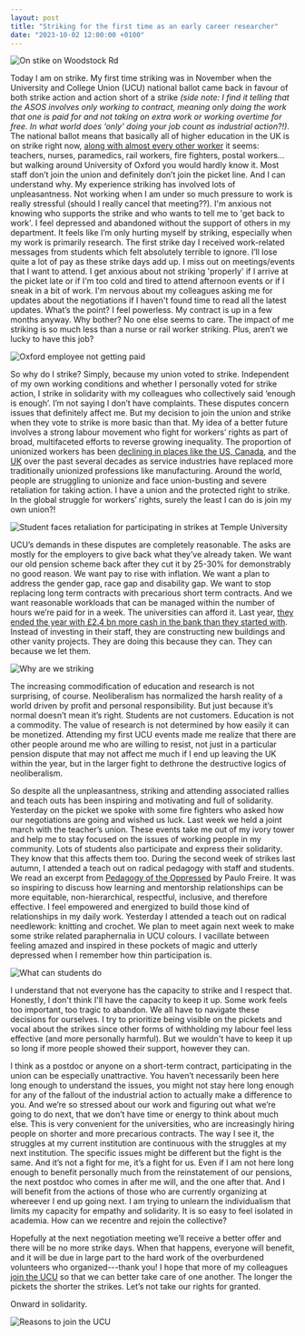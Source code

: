 ```yaml
---
layout: post
title: "Striking for the first time as an early career researcher"
date: "2023-10-02 12:00:00 +0100"
---
```


![On stike on Woodstock Rd](../images/2023/woodstock.jpeg)

Today I am on strike. My first time striking was in November when the University and College Union (UCU) national ballot came back in favour of both strike action and action short of a strike _(side note: I find it telling that the ASOS involves only working to contract, meaning only doing the work that one is paid for and not taking on extra work or working overtime for free. In what world does ‘only’ doing your job count as industrial action?!)_. The national ballot means that basically all of higher education in the UK is on strike right now, [along with almost every other worker](https://youtu.be/x7cfBXsg5fM) it seems: teachers, nurses, paramedics, rail workers, fire fighters, postal workers... but walking around University of Oxford you would hardly know it. Most staff don’t join the union and definitely don’t join the picket line. And I can understand why. My experience striking has involved lots of unpleasantness. Not working when I am under so much pressure to work is really stressful (should I really cancel that meeting??). I'm anxious not knowing who supports the strike and who wants to tell me to 'get back to work'. I feel depressed and abandoned without the support of others in my department. It feels like I’m only hurting myself by striking, especially when my work is primarily research. The first strike day I received work-related messages from students which felt absolutely terrible to ignore. I’ll lose quite a lot of pay as these strike days add up. I miss out on meetings/events that I want to attend. I get anxious about not striking 'properly' if I arrive at the picket late or if I'm too cold and tired to attend afternoon events or if I sneak in a bit of work. I'm nervous about my colleagues asking me for updates about the negotiations if I haven't found time to read all the latest updates. What’s the point? I feel powerless. My contract is up in a few months anyway. Why bother? No one else seems to care. The impact of me striking is so much less than a nurse or rail worker striking. Plus, aren’t we lucky to have this job?

![Oxford employee not getting paid](../images/2023/onstrike.png)

So why do I strike? Simply, because my union voted to strike. Independent of my own working conditions and whether I personally voted for strike action, I strike in solidarity with my colleagues who collectively said ‘enough is enough’. I’m not saying I don’t have complaints. These disputes concern issues that definitely affect me. But my decision to join the union and strike when they vote to strike is more basic than that. My idea of a better future involves a strong labour movement who fight for workers’ rights as part of broad, multifaceted efforts to reverse growing inequality. The proportion of unionized workers has been [declining in places like the US, Canada](https://youtu.be/KtxITylE73U), and the [UK](https://assets.publishing.service.gov.uk/government/uploads/system/uploads/attachment_data/file/1077904/Trade_Union_Membership_UK_1995-2021_statistical_bulletin.pdf) over the past several decades as service industries have replaced more traditionally unionized professions like manufacturing. Around the world, people are struggling to unionize and face union-busting and severe retaliation for taking action. I have a union and the protected right to strike. In the global struggle for workers’ rights, surely the least I can do is join my own union?! 

![Student faces retaliation for participating in strikes at Temple University](../images/2023/retaliation.png)

UCU’s demands in these disputes are completely reasonable. The asks are mostly for the employers to give back what they’ve already taken. We want our old pension scheme back after they cut it by 25-30% for demonstrably no good reason. We want pay to rise with inflation. We want a plan to address the gender gap, race gap and disability gap. We want to stop replacing long term contracts with precarious short term contracts. And we want reasonable workloads that can be managed within the number of hours we’re paid for in a week. The universities can afford it. Last year, [they ended the year with £2.4 bn more cash in the bank than they started with](https://www.ucu.org.uk/article/12469/FAQs#Don't_we_need_to_campaign_for_more_funding_for_the_sector_before_we_can_get_a_significant_pay_rise_and_more_investment_in_staff?_). Instead of investing in their staff, they are constructing new buildings and other vanity projects. They are doing this because they can. They can because we let them.

![Why are we striking](../images/2023/why.png)

The increasing commodification of education and research is not surprising, of course. Neoliberalism has normalized the harsh reality of a world driven by profit and personal responsibility. But just because it’s normal doesn’t mean it’s right. Students are not customers. Education is not a commodity. The value of research is not determined by how easily it can be monetized. Attending my first UCU events made me realize that there are other people around me who are willing to resist, not just in a particular pension dispute that may not affect me much if I end up leaving the UK within the year, but in the larger fight to dethrone the destructive logics of neoliberalism. 

So despite all the unpleasantness, striking and attending associated rallies and teach outs has been inspiring and motivating and full of solidarity. Yesterday on the picket we spoke with some fire fighters who asked how our negotiations are going and wished us luck. Last week we held a joint march with the teacher’s union. These events take me out of my ivory tower and help me to stay focused on the issues of working people in my community. Lots of students also participate and express their solidarity. They know that this affects them too. During the second week of strikes last autumn, I attended a teach out on radical pedagogy with staff and students. We read an excerpt from [Pedagogy of the Oppressed](https://en.wikipedia.org/wiki/Pedagogy_of_the_Oppressed) by Paulo Freire. It was so inspiring to discuss how learning and mentorship relationships can be more equitable, non-hierarchical, respectful, inclusive, and therefore effective. I feel empowered and energized to build those kind of relationships in my daily work. Yesterday I attended a teach out on radical needlework: knitting and crochet. We plan to meet again next week to make some strike related paraphernalia in UCU colours. I vacillate between feeling amazed and inspired in these pockets of magic and utterly depressed when I remember how thin participation is.

![What can students do](../images/2023/forstudents.png)

I understand that not everyone has the capacity to strike and I respect that. Honestly, I don't think I'll have the capacity to keep it up. Some work feels too important, too tragic to abandon. We all have to navigate these decisions for ourselves. I try to prioritize being visible on the pickets and vocal about the strikes since other forms of withholding my labour feel less effective (and more personally harmful). But we wouldn't have to keep it up so long if more people showed their support, however they can. 

I think as a postdoc or anyone on a short-term contract, participating in the union can be especially unattractive. You haven’t necessarily been here long enough to understand the issues, you might not stay here long enough for any of the fallout of the industrial action to actually make a difference to you. And we’re so stressed about our work and figuring out what we’re going to do next, that we don’t have time or energy to think about much else. This is very convenient for the universities, who are increasingly hiring people on shorter and more precarious contracts. The way I see it, the struggles at my current institution are continuous with the struggles at my next institution. The specific issues might be different but the fight is the same. And it’s not a fight for me, it’s a fight for us. Even if I am not here long enough to benefit personally much from the reinstatement of our pensions, the next postdoc who comes in after me will, and the one after that. And I will benefit from the actions of those who are currently organizing at whereever I end up going next. I am trying to unlearn the individualism that limits my capacity for empathy and solidarity. It is so easy to feel isolated in academia. How can we recentre and rejoin the collective?

Hopefully at the next negotiation meeting we’ll receive a better offer and there will be no more strike days. When that happens, everyone will benefit, and it will be due in large part to the hard work of the overburdened volunteers who organized---thank you! I hope that more of my colleagues [join the UCU](https://www.ucu.org.uk/join) so that we can better take care of one another. The longer the pickets the shorter the strikes. Let’s not take our rights for granted.

Onward in solidarity.

![Reasons to join the UCU](https://www.ucu.org.uk/media/13280/ucuRISING---5-reasons-to-join-UCU/large/ucuRISING_5reasonstojoin_poster_.png)
